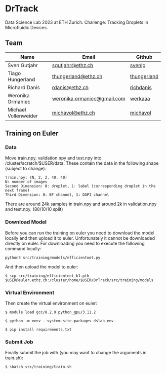 # DrTrack

Data Science Lab 2023 at ETH Zurich. Challenge: Tracking Droplets in Microfluidic Devices.

## Team
| Name                 | Email               | Github                                        |
| -------------------- | ------------------- | --------------------------------------------- |
| Sven Gutjahr | sgutjahr@ethz.ch | [svenlg](https://github.com/svenlg) |
| Tiago Hungerland     | thungerland@ethz.ch     | [thungerland](https://github.com/thungerland)         |
| Richard Danis        | rdanis@ethz.ch   | [richdanis](https://github.com/richdanis)     |
| Weronika Ormaniec        | weronika.ormaniec@gmail.com   | [werkaaa](https://github.com/werkaaa)     |
| Michael Vollenweider        | michavol@ethz.ch   | [michavol](https://github.com/michavol)     |

## Training on Euler

### Data

Move train.npy, validation.npy and test.npy into /cluster/scratch/$USER/data.
These contain the data in the following shape (subject to change):
    
```
train.npy: (N, 2, 2, 40, 40)
N: number of images
Second Dimension: 0: droplet, 1: label (corresponding droplet in the next frame)
Third Dimension: 0: BF channel, 1: DAPI channel 
```
There are around 24k samples in train.npy and around 2k in validation.npy and test.npy. (80/10/10 split)


### Download Model

Before you can run the training on euler you need to download the model locally and then upload it to euler.
Unfortunately it cannot be downloaded directly on euler.
For downloading you need to execute the following command locally:

```
python3 src/training/models/efficientnet.py
```
And then upload the model to euler:

```
$ scp src/training/efficientnet_b1.pth $USER@euler.ethz.ch:/cluster/home/$USER/DrTrack/src/training/models
```

### Virtual Environment
Then create the virtual environment on euler:

```
$ module load gcc/8.2.0 python_gpu/3.11.2

$ python -m venv --system-site-packages dslab_env

$ pip install requirements.txt
```

### Submit Job

Finally submit the job with (you may want to change the arguments in train.sh):
    
```
$ sbatch src/training/train.sh
```